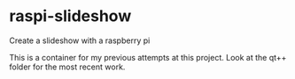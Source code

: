 # raspi-slideshow
Create a slideshow with a raspberry pi

This is a container for my previous attempts at this project. Look at the qt++ folder for the most recent work.
